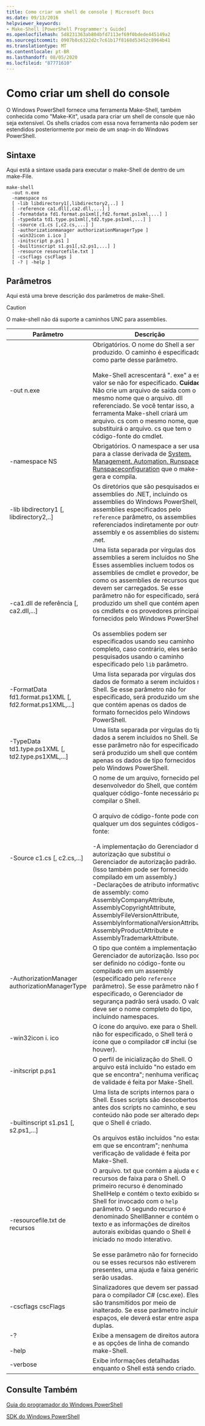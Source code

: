```yaml
---
title: Como criar um shell de console | Microsoft Docs
ms.date: 09/13/2016
helpviewer_keywords:
- Make-Shell [PowerShell Programmer's Guide]
ms.openlocfilehash: 5d8231363ab804bfd7113ef69f0bdede445149a2
ms.sourcegitcommit: 0907b8c6322d2c7c61b17f8168d53452c8964b41
ms.translationtype: MT
ms.contentlocale: pt-BR
ms.lasthandoff: 08/05/2020
ms.locfileid: "87771610"
---
```

# <a name="how-to-create-a-console-shell"></a>Como criar um shell do console

O Windows PowerShell fornece uma ferramenta Make-Shell, também conhecida como "Make-Kit", usada para criar um shell de console que não seja extensível. Os shells criados com essa nova ferramenta não podem ser estendidos posteriormente por meio de um snap-in do Windows PowerShell.

## <a name="syntax"></a>Sintaxe

Aqui está a sintaxe usada para executar o make-Shell de dentro de um make-File.

```
make-shell
  -out n.exe
  -namespace ns
  [ -lib libdirectory1[,libdirectory2,..] ]
  [ -reference ca1.dll[,ca2.dll,...] ]
  [ -formatdata fd1.format.ps1xml[,fd2.format.ps1xml,...] ]
  [ -typedata td1.type.ps1xml[,td2.type.ps1xml,...] ]
  [ -source c1.cs [,c2.cs,...] ]
  [ -authorizationmanager authorizationManagerType ]
  [ -win32icon i.ico ]
  [ -initscript p.ps1 ]
  [ -builtinscript s1.ps1[,s2.ps1,...] ]
  [ -resource resourcefile.txt ]
  [ -cscflags cscFlags ]
  [ -? | -help ]
```

## <a name="parameters"></a>Parâmetros

Aqui está uma breve descrição dos parâmetros de make-Shell.

> [!CAUTION]
> O make-shell não dá suporte a caminhos UNC para assemblies.

|Parâmetro|Descrição|
|---------------|-----------------|
|-out n.exe|Obrigatórios. O nome do Shell a ser produzido. O caminho é especificado como parte desse parâmetro.<br /><br /> Make-Shell acrescentará ". exe" a esse valor se não for especificado. **Cuidado:**  Não crie um arquivo de saída com o mesmo nome que o arquivo. dll referenciado. Se você tentar isso, a ferramenta Make-shell criará um arquivo. cs com o mesmo nome, que substituirá o arquivo. cs que tem o código-fonte do cmdlet.|
|-namespace NS|Obrigatórios. O namespace a ser usado para a classe derivada de [System. Management. Automation. Runspaces. Runspaceconfiguration](/dotnet/api/System.Management.Automation.Runspaces.RunspaceConfiguration) que o make-kit gera e compila.|
|-lib libdirectory1 [, libdirectory2,..]|Os diretórios que são pesquisados em assemblies do .NET, incluindo os assemblies do Windows PowerShell, os assemblies especificados pelo `reference` parâmetro, os assemblies referenciados indiretamente por outro assembly e os assemblies do sistema .net.|
|-ca1.dll de referência [, ca2.dll,...]|Uma lista separada por vírgulas dos assemblies a serem incluídos no Shell. Esses assemblies incluem todos os assemblies de cmdlet e provedor, bem como os assemblies de recursos que devem ser carregados. Se esse parâmetro não for especificado, será produzido um shell que contém apenas os cmdlets e os provedores principais fornecidos pelo Windows PowerShell.<br /><br /> Os assemblies podem ser especificados usando seu caminho completo, caso contrário, eles serão pesquisados usando o caminho especificado pelo `lib` parâmetro.|
|-FormatData fd1.format.ps1XML [, fd2.format.ps1XML,...]|Uma lista separada por vírgulas dos dados de formato a serem incluídos no Shell. Se esse parâmetro não for especificado, será produzido um shell que contém apenas os dados de formato fornecidos pelo Windows PowerShell.|
|-TypeData td1.type.ps1XML [, td2.type.ps1XML,...]|Uma lista separada por vírgulas do tipo dados a serem incluídos no Shell. Se esse parâmetro não for especificado, será produzido um shell que contém apenas os dados de tipo fornecidos pelo Windows PowerShell.|
|-Source c1.cs [, c2.cs,...]|O nome de um arquivo, fornecido pelo desenvolvedor do Shell, que contém qualquer código-fonte necessário para compilar o Shell.<br /><br /> O arquivo de código-fonte pode conter qualquer um dos seguintes códigos-fonte:<br /><br /> -A implementação do Gerenciador de autorização que substitui o Gerenciador de autorização padrão. (Isso também pode ser fornecido compilado em um assembly.)<br />-Declarações de atributo informativo de assembly: como AssemblyCompanyAttribute, AssemblyCopyrightAttribute, AssemblyFileVersionAttribute, AssemblyInformationalVersionAttribute, AssemblyProductAttribute e AssemblyTrademarkAttribute.|
|-AuthorizationManager authorizationManagerType|O tipo que contém a implementação do Gerenciador de autorização. Isso pode ser definido no código-fonte ou compilado em um assembly (especificado pelo `reference` parâmetro). Se esse parâmetro não for especificado, o Gerenciador de segurança padrão será usado. O valor deve ser o nome completo do tipo, incluindo namespaces.|
|-win32icon i. ico|O ícone do arquivo. exe para o Shell. Se não for especificado, o Shell terá o ícone que o compilador c# inclui (se houver).|
|-initscript p.ps1|O perfil de inicialização do Shell. O arquivo está incluído "no estado em que se encontra"; nenhuma verificação de validade é feita por Make-Shell.|
|-builtinscript s1.ps1 [, s2.ps1,...]|Uma lista de scripts internos para o Shell. Esses scripts são descobertos antes dos scripts no caminho, e seu conteúdo não pode ser alterado depois que o Shell é criado.<br /><br /> Os arquivos estão incluídos "no estado em que se encontram"; nenhuma verificação de validade é feita por Make-Shell.|
|-resourcefile.txt de recursos|O arquivo. txt que contém a ajuda e os recursos de faixa para o Shell. O primeiro recurso é denominado ShellHelp e contém o texto exibido se o Shell for invocado com o `help` parâmetro. O segundo recurso é denominado ShellBanner e contém o texto e as informações de direitos autorais exibidas quando o Shell é iniciado no modo interativo.<br /><br /> Se esse parâmetro não for fornecido ou se esses recursos não estiverem presentes, uma ajuda e faixa genérica serão usadas.|
|-cscflags cscFlags|Sinalizadores que devem ser passados para o compilador C# (csc.exe). Eles são transmitidos por meio de inalterado. Se esse parâmetro incluir espaços, ele deverá estar entre aspas duplas.|
|-?<br /><br /> -help|Exibe a mensagem de direitos autorais e as opções de linha de comando make-Shell.|
|-verbose|Exibe informações detalhadas enquanto o Shell está sendo criado.|

## <a name="see-also"></a>Consulte Também

[Guia do programador do Windows PowerShell](./windows-powershell-programmer-s-guide.md)

[SDK do Windows PowerShell](../windows-powershell-reference.md)
